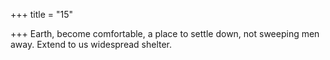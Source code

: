 +++
title = "15"

+++
Earth, become comfortable, a place to settle down, not sweeping  men away.
Extend to us widespread shelter.